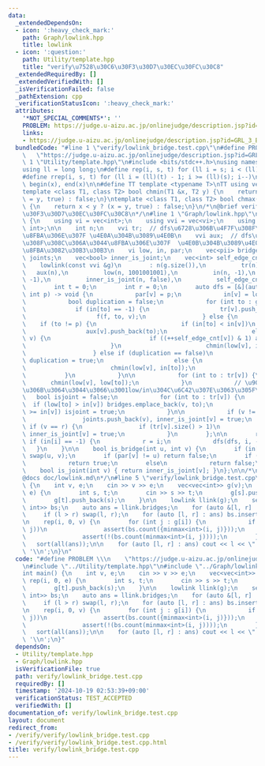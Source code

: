 ```yaml
---
data:
  _extendedDependsOn:
  - icon: ':heavy_check_mark:'
    path: Graph/lowlink.hpp
    title: lowlink
  - icon: ':question:'
    path: Utility/template.hpp
    title: "verify\u7528\u30C6\u30F3\u30D7\u30EC\u30FC\u30C8"
  _extendedRequiredBy: []
  _extendedVerifiedWith: []
  _isVerificationFailed: false
  _pathExtension: cpp
  _verificationStatusIcon: ':heavy_check_mark:'
  attributes:
    '*NOT_SPECIAL_COMMENTS*': ''
    PROBLEM: https://judge.u-aizu.ac.jp/onlinejudge/description.jsp?id=GRL_3_B
    links:
    - https://judge.u-aizu.ac.jp/onlinejudge/description.jsp?id=GRL_3_B
  bundledCode: "#line 1 \"verify/lowlink_bridge.test.cpp\"\n#define PROBLEM \\\n \
    \   \"https://judge.u-aizu.ac.jp/onlinejudge/description.jsp?id=GRL_3_B\"\n#line\
    \ 1 \"Utility/template.hpp\"\n#include <bits/stdc++.h>\nusing namespace std;\n\
    using ll = long long;\n#define rep(i, s, t) for (ll i = s; i < (ll)(t); i++)\n\
    #define rrep(i, s, t) for (ll i = (ll)(t) - 1; i >= (ll)(s); i--)\n#define all(x)\
    \ begin(x), end(x)\n\n#define TT template <typename T>\nTT using vec = vector<T>;\n\
    template <class T1, class T2> bool chmin(T1 &x, T2 y) {\n    return x > y ? (x\
    \ = y, true) : false;\n}\ntemplate <class T1, class T2> bool chmax(T1 &x, T2 y)\
    \ {\n    return x < y ? (x = y, true) : false;\n}\n/*\n@brief verify\u7528\u30C6\
    \u30F3\u30D7\u30EC\u30FC\u30C8\n*/\n#line 1 \"Graph/lowlink.hpp\"\nstruct lowlink\
    \ {\n    using vi = vec<int>;\n    using vvi = vec<vi>;\n    using pii = pair<int,\
    \ int>;\n\n    int n;\n    vvi tr;  // dfs\u6728\u306B\u4F7F\u308F\u308C\u308B\
    \u8FBA\u306E\u307F \u4E0A\u304B\u3089\u4E0B\n    vvi aux;  // dfs\u6728\u306B\u4F7F\
    \u308F\u308C\u306A\u3044\u8FBA\u306E\u307F  \u4E0B\u304B\u3089\u4E0A \u81EA\u5DF1\
    \u8FBA\u3082\u30B3\u30B3\n    vi low, in, par;\n    vec<pii> bridges;\n    vec<int>\
    \ joints;\n    vec<bool> inner_is_joint;\n    vec<int> self_edge_cnt;\n    \n\
    \    lowlink(const vvi &g)\n        : n(g.size()),\n          tr(n),\n       \
    \   aux(n),\n          low(n, 1001001001),\n          in(n, -1),\n          par(n,\
    \ -1),\n          inner_is_joint(n, false),\n          self_edge_cnt(n, 0) {\n\
    \        int t = 0;\n        int r = 0;\n        auto dfs = [&](auto f, int v,\
    \ int p) -> void {\n            par[v] = p;\n            in[v] = low[v] = t++;\n\
    \            bool duplication = false;\n            for (int to : g[v]) {\n  \
    \              if (in[to] == -1) {\n                    tr[v].push_back(to);\n\
    \                    f(f, to, v);\n                } else {\n                \
    \    if (to != p) {\n                        if (in[to] < in[v])\n           \
    \                 aux[v].push_back(to);\n                        else if (to ==\
    \ v) {\n                            if ((++self_edge_cnt[v]) & 1) aux[v].push_back(to);\n\
    \                        }\n                        chmin(low[v], in[to]);\n \
    \                   } else if (duplication == false)\n                       \
    \ duplication = true;\n                    else {\n                        aux[v].push_back(to);\n\
    \                        chmin(low[v], in[to]);\n                    }\n     \
    \           }\n            }\n\n            for (int to : tr[v]) {\n         \
    \       chmin(low[v], low[to]);\n            }\n            // \u90E8\u5206\u6728\
    \u306B\u3064\u3044\u3066\u3001low/in\u304C\u6C42\u307E\u3063\u305F\n         \
    \   bool isjoint = false;\n            for (int to : tr[v]) {\n              \
    \  if (low[to] > in[v]) bridges.emplace_back(v, to);\n                if (low[to]\
    \ >= in[v]) isjoint = true;\n            }\n\n            if (v != r && isjoint)\n\
    \                joints.push_back(v), inner_is_joint[v] = true;\n            else\
    \ if (v == r) {\n                if (tr[v].size() > 1)\n                    joints.push_back(v),\
    \ inner_is_joint[v] = true;\n            }\n        };\n\n        rep(i, 0, n)\
    \ if (in[i] == -1) {\n            r = i;\n            dfs(dfs, i, -1);\n     \
    \   }\n    }\n\n    bool is_bridge(int u, int v) {\n        if (in[u] > in[v])\
    \ swap(u, v);\n        if (par[v] != u) return false;\n        if (low[v] > in[u])\n\
    \            return true;\n        else\n            return false;\n    }\n\n\
    \    bool is_joint(int v) { return inner_is_joint[v]; }\n};\n\n/*\n@brief lowlink\n\
    @docs doc/lowlink.md\n*/\n#line 5 \"verify/lowlink_bridge.test.cpp\"\n\nint main()\
    \ {\n    int v, e;\n    cin >> v >> e;\n    vec<vec<int>> g(v);\n    rep(i, 0,\
    \ e) {\n        int s, t;\n        cin >> s >> t;\n        g[s].push_back(t);\n\
    \        g[t].push_back(s);\n    }\n\n    lowlink llink(g);\n    set<pair<int,\
    \ int>> bs;\n    auto ans = llink.bridges;\n    for (auto &[l, r] : ans)\n   \
    \     if (l > r) swap(l, r);\n    for (auto [l, r] : ans) bs.insert({l, r});\n\
    \n    rep(i, 0, v) {\n        for (int j : g[i]) {\n            if (llink.is_bridge(i,\
    \ j))\n                assert(bs.count({minmax<int>(i, j)}));\n            else\n\
    \                assert(!(bs.count(minmax<int>(i, j))));\n        }\n    }\n \
    \   sort(all(ans));\n\n    for (auto [l, r] : ans) cout << l << \" \" << r <<\
    \ '\\n';\n}\n"
  code: "#define PROBLEM \\\n    \"https://judge.u-aizu.ac.jp/onlinejudge/description.jsp?id=GRL_3_B\"\
    \n#include \"../Utility/template.hpp\"\n#include \"../Graph/lowlink.hpp\"\n\n\
    int main() {\n    int v, e;\n    cin >> v >> e;\n    vec<vec<int>> g(v);\n   \
    \ rep(i, 0, e) {\n        int s, t;\n        cin >> s >> t;\n        g[s].push_back(t);\n\
    \        g[t].push_back(s);\n    }\n\n    lowlink llink(g);\n    set<pair<int,\
    \ int>> bs;\n    auto ans = llink.bridges;\n    for (auto &[l, r] : ans)\n   \
    \     if (l > r) swap(l, r);\n    for (auto [l, r] : ans) bs.insert({l, r});\n\
    \n    rep(i, 0, v) {\n        for (int j : g[i]) {\n            if (llink.is_bridge(i,\
    \ j))\n                assert(bs.count({minmax<int>(i, j)}));\n            else\n\
    \                assert(!(bs.count(minmax<int>(i, j))));\n        }\n    }\n \
    \   sort(all(ans));\n\n    for (auto [l, r] : ans) cout << l << \" \" << r <<\
    \ '\\n';\n}"
  dependsOn:
  - Utility/template.hpp
  - Graph/lowlink.hpp
  isVerificationFile: true
  path: verify/lowlink_bridge.test.cpp
  requiredBy: []
  timestamp: '2024-10-19 02:53:39+09:00'
  verificationStatus: TEST_ACCEPTED
  verifiedWith: []
documentation_of: verify/lowlink_bridge.test.cpp
layout: document
redirect_from:
- /verify/verify/lowlink_bridge.test.cpp
- /verify/verify/lowlink_bridge.test.cpp.html
title: verify/lowlink_bridge.test.cpp
---
```

